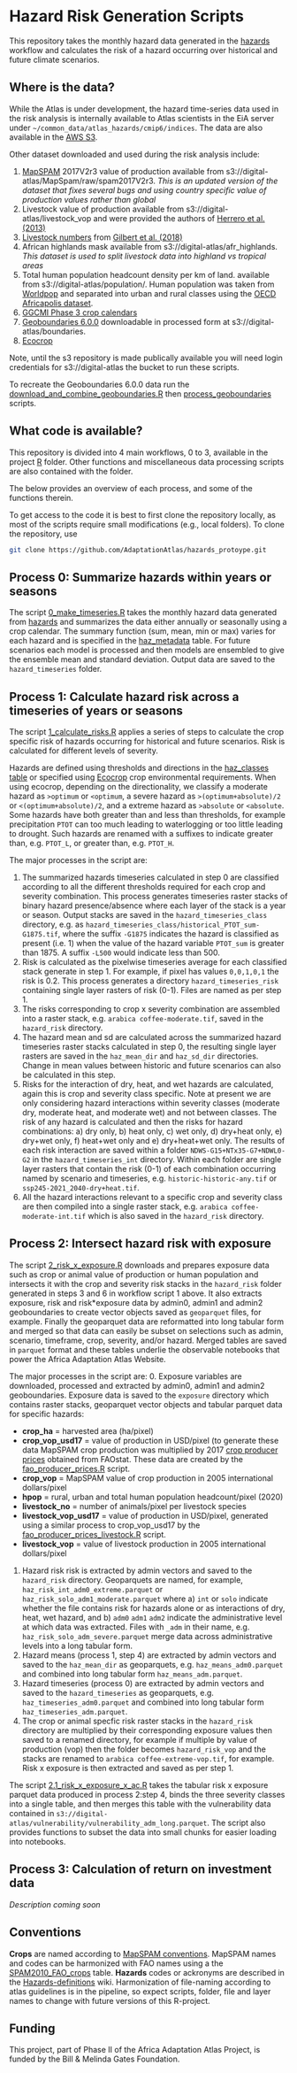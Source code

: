 # Hazard Risk Generation Scripts
This repository takes the monthly hazard data generated in the [hazards](https://github.com/AdaptationAtlas/hazards/tree/main) workflow and calculates the risk of a hazard occurring over historical and future climate scenarios.

## Where is the data?
While the Atlas is under development, the hazard time-series data used in the risk analysis is internally available to Atlas scientists in the EiA server under `~/common_data/atlas_hazards/cmip6/indices`. The data are also available in the [AWS S3](s3://digital-atlas/).

Other dataset downloaded and used during the risk analysis include:
1. [MapSPAM](https://mapspam.info/) 2017V2r3 value of production available from s3://digital-atlas/MapSpam/raw/spam2017V2r3. *This is an updated version of the dataset that fixes several bugs and using country specific value of production values rather than global*
2. Livestock value of production available from s3://digital-atlas/livestock_vop and were provided the authors of [Herrero et al. (2013)](https://www.pnas.org/doi/full/10.1073/pnas.1308149110)
3. [Livestock numbers](https://data.apps.fao.org/catalog/organization/gridded-livestock-of-the-world-glw) from [Gilbert et al. (2018)](https://www.nature.com/articles/sdata2018227)
4. African highlands mask available from s3://digital-atlas/afr_highlands. *This dataset is used to split livestock data into highland vs tropical areas*
5. Total human population headcount density per km of land. available from s3://digital-atlas/population/. Human population was taken from [Worldpop](https://hub.worldpop.org/geodata/summary?id=24777) and separated into urban and rural classes using the [OECD Africapolis dataset](https://africapolis.org/).
6. [GGCMI Phase 3 crop calendars](https://zenodo.org/records/5062513)
7. [Geoboundaries 6.0.0](https://github.com/wmgeolab/geoBoundaries) downloadable in processed form at s3://digital-atlas/boundaries.
8. [Ecocrop](https://raw.githubusercontent.com/AdaptationAtlas/hazards_prototype/main/metadata/ecocrop.csv)

Note, until the s3 repository is made publically available you will need login credentials for s3://digital-atlas the bucket to run these scripts.

To recreate the Geoboundaries 6.0.0 data run the [download_and_combine_geoboundaries.R](https://github.com/AdaptationAtlas/hazards_prototype/blob/main/R/download_and_combine_geoboundaries.R) then [process_geoboundaries](https://github.com/AdaptationAtlas/hazards_prototype/blob/main/R/process_geoboundaries.R) scripts.

## What code is available?
This repository is divided into 4 main workflows, 0 to 3, available in the project [R](https://github.com/AdaptationAtlas/hazards_prototype/tree/main/R) folder. Other functions and miscellaneous data processing scripts are also contained with the folder.

The below provides an overview of each process, and some of the functions therein.

To get access to the code it is best to first clone the repository locally, as most of the scripts require small modifications (e.g., local folders). To clone the repository, use

```bash
git clone https://github.com/AdaptationAtlas/hazards_protoype.git
```
## Process 0: Summarize hazards within years or seasons
The script [0_make_timeseries.R](https://github.com/AdaptationAtlas/hazards_prototype/blob/main/R/0_make_timeseries.R) takes the monthly hazard data generated from [hazards](https://github.com/AdaptationAtlas/hazards/tree/main) and summarizes the data either annually or seasonally using a crop calendar. The summary function (sum, mean, min or max) varies for each hazard and is specified in the [haz_metadata](https://github.com/AdaptationAtlas/hazards_prototype/blob/main/metadata/haz_metadata.csv) table. For future scenarios each model is processed and then models are ensembled to give the ensemble mean and standard deviation. Output data are saved to the `hazard_timeseries` folder.

## Process 1: Calculate hazard risk across a timeseries of years or seasons
The script [1_calculate_risks.R](https://github.com/AdaptationAtlas/hazards_prototype/blob/main/R/1_calculate_risks.R) applies a series of steps to calculate the crop specific risk of hazards occurring for historical and future scenarios. Risk is calculated for different levels of severity.

Hazards are defined using thresholds and directions in the [haz_classes table](https://raw.githubusercontent.com/AdaptationAtlas/hazards_prototype/main/metadata/haz_metadata.csv) or specified using [Ecocrop](https://raw.githubusercontent.com/AdaptationAtlas/hazards_prototype/main/metadata/ecocrop.csv) crop environmental requirements. When using ecocrop, depending on the directionality, we classify a moderate hazard as `>optimum` or `<optimum`, a severe hazard as `>(optimum+absolute)/2` or `<(optimum+absolute)/2`, and a extreme hazard as `>absolute` or `<absolute`. Some hazards have both greater than and less than thresholds, for example precipitation `PTOT` can too much leading to waterlogging or too little leading to drought. Such hazards are renamed with a suffixes to indicate greater than, e.g. `PTOT_L`, or greater than, e.g. `PTOT_H`.

The major processes in the script are:
1. The summarized hazards timeseries calculated in step 0 are classified according to all the different thresholds required for each crop and severity combination. This process generates timeseries raster stacks of binary hazard presence/absence where each layer of the stack is a year or season. Output stacks are saved in the   `hazard_timeseries_class` directory, e.g. as `hazard_timeseries_class/historical_PTOT_sum-G1875.tif`, where the suffix `-G1875` indicates the hazard is classified as present (i.e. 1) when the value of the hazard variable `PTOT_sum` is greater than 1875. A suffix `-L500` would indicate less than 500.
2. Risk is calculated as the pixelwise timeseries average for each classified stack generate in step 1. For example, if pixel has values `0,0,1,0,1` the risk is 0.2. This process generates a directory `hazard_timeseries_risk` containing single layer rasters of risk (0-1). Files are named as per step 1.
3. The risks corresponding to crop x severity combination are assembled into a raster stack, e.g. `arabica coffee-moderate.tif`, saved in the `hazard_risk` directory.
4. The hazard mean and sd are calculated across the summarized hazard timeseries raster stacks calculated in step 0, the resulting single layer rasters are saved in the `haz_mean_dir` and `haz_sd_dir` directories. Change in mean values between historic and future scenarios can also be calculated in this step.
5. Risks for the interaction of dry, heat, and wet hazards are calculated, again this is crop and severity class specific. Note at present we are only considering hazard interactions within severity classes (moderate dry, moderate heat, and moderate wet) and not between classes. The risk of any hazard is calculated and then the risks for hazard combinations: a) dry only, b) heat only, c) wet only, d) dry+heat only, e) dry+wet only, f) heat+wet only and e) dry+heat+wet only. The results of each risk interaction are saved within a folder `NDWS-G15+NTx35-G7+NDWL0-G2` in the `hazard_timeseries_int` directory. Within each folder are single layer rasters that contain the risk (0-1) of each combination occurring named by scenario and timeseries, e.g. `historic-historic-any.tif` or `ssp245-2021_2040-dry+heat.tif`. 
6. All the hazard interactions relevant to a specific crop and severity class are then compiled into a single raster stack, e.g. `arabica coffee-moderate-int.tif` which is also saved in the `hazard_risk` directory.

## Process 2: Intersect hazard risk with exposure
The script [2_risk_x_exposure.R](https://github.com/AdaptationAtlas/hazards_prototype/blob/main/R/2_risk_x_exposure.R) downloads and prepares exposure data such as crop or animal value of production or human population and intersects it with the crop and severity risk stacks in the `hazard_risk` folder generated in steps 3 and 6 in workflow script 1 above. It also extracts exposure, risk and risk*exposure data by admin0, admin1 and admin2 geoboundaries to create vector objects saved as `geoparquet` files, for example. Finally the geoparquet data are reformatted into long tabular form and merged so that data can easily be subset on selections such as admin, scenario, timeframe, crop, severity, and/or hazard. Merged tables are saved in `parquet` format and these tables underlie the observable notebooks that power the Africa Adaptation Atlas Website.

The major processes in the script are:
0. Exposure variables are downloaded, processed and extracted by admin0, admin1 and admin2 geoboundaries. Exposure data is saved to the `exposure` directory which contains raster stacks, geoparquet vector objects and tabular parquet data for specific hazards:
   - **crop_ha** = harvested area (ha/pixel)
   - **crop_vop_usd17** = value of production in USD/pixel (to generate these data MapSPAM crop production was multiplied by 2017 [crop producer prices](https://fenixservices.fao.org/faostat/static/bulkdownloads/Prices_E_Africa.zip) obtained from FAOstat. These data are created by the [fao_producer_prices.R](https://github.com/AdaptationAtlas/hazards_prototype/blob/main/R/fao_producer_prices.R) script.
   - **crop_vop** =  MapSPAM value of crop production in 2005 international dollars/pixel
   - **hpop** = rural, urban and total human population headcount/pixel (2020)
   - **livestock_no** = number of animals/pixel per livestock species
   - **livestock_vop_usd17** = value of production in USD/pixel, generated using a similar process to crop_vop_usd17 by the [fao_producer_prices_livestock.R](https://github.com/AdaptationAtlas/hazards_prototype/blob/main/R/fao_producer_prices_livestock.R) script.
   - **livestock_vop** = value of livestock production in 2005 international dollars/pixel
  1. Hazard risk risk is extracted by admin vectors and saved to the `hazard_risk` directory. Geoparquets are named, for example, `haz_risk_int_adm0_extreme.parquet` or `haz_risk_solo_adm1_moderate.parquet` where a) `int` or `solo` indicate whether the file contains risk for hazards alone or as interactions of dry, heat, wet hazard, and b) `adm0` `adm1` `adm2` indicate the administrative level at which data was extracted. Files with `_adm` in their name, e.g. `haz_risk_solo_adm_severe.parquet` merge data across administrative levels into a long tabular form.
  2. Hazard means (process 1, step 4) are extracted by admin vectors and saved to the `haz_mean_dir` as geoparquets, e.g. `haz_means_adm0.parquet` and combined into long tabular form `haz_means_adm.parquet`.
  3. Hazard timeseries (process 0) are extracted by admin vectors and saved to the `hazard_timeseries` as geoparquets, e.g. `haz_timeseries_adm0.parquet` and combined into long tabular form `haz_timeseries_adm.parquet`.
  4. The crop or animal specfic risk raster stacks in the `hazard_risk` directory are multiplied by their corresponding exposure values then saved to a renamed directory, for example if multiple by value of production (vop) then the folder becomes `hazard_risk_vop` and the stacks are renamed to `arabica coffee-extreme-vop.tif`, for example. Risk x exposure is then extracted and saved as per step 1.

The script [2.1_risk_x_exposure_x_ac.R](https://github.com/AdaptationAtlas/hazards_prototype/blob/main/R/2.1_risk_x_exposure_x_ac.R) takes the tabular risk x exposure parquet data produced in process 2:step 4, binds the three severity classes into a single table, and then merges this table with the vulnerability data contained in `s3://digital-atlas/vulnerability/vulnerability_adm_long.parquet`. The script also provides functions to subset the data into small chunks for easier loading into notebooks.

## Process 3: Calculation of return on investment data
*Description coming soon*

## Conventions
**Crops** are named according to [MapSPAM conventions](https://raw.githubusercontent.com/AdaptationAtlas/hazards_prototype/main/metadata/SpamCodes.csv). MapSPAM names and codes can be harmonized with FAO names using a the [SPAM2010_FAO_crops](https://raw.githubusercontent.com/AdaptationAtlas/hazards_prototype/main/metadata/SPAM2010_FAO_crops.csv) table.
**Hazards** codes or ackronyms are described in the [Hazards-definitions](https://github.com/AdaptationAtlas/hazards/wiki/Hazards-definitions) wiki.
Harmonization of file-naming according to atlas guidelines is in the pipeline, so expect scripts, folder, file and layer names to change with future versions of this R-project.

## Funding
This project, part of Phase II of the Africa Adaptation Atlas Project, is funded by the Bill & Melinda Gates Foundation.
